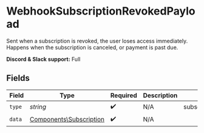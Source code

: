 # WebhookSubscriptionRevokedPayload

Sent when a subscription is revoked, the user loses access immediately.
Happens when the subscription is canceled, or payment is past due.

**Discord & Slack support:** Full


## Fields

| Field                                                              | Type                                                               | Required                                                           | Description                                                        | Example                                                            |
| ------------------------------------------------------------------ | ------------------------------------------------------------------ | ------------------------------------------------------------------ | ------------------------------------------------------------------ | ------------------------------------------------------------------ |
| `type`                                                             | *string*                                                           | :heavy_check_mark:                                                 | N/A                                                                | subscription.revoked                                               |
| `data`                                                             | [Components\Subscription](../../Models/Components/Subscription.md) | :heavy_check_mark:                                                 | N/A                                                                |                                                                    |